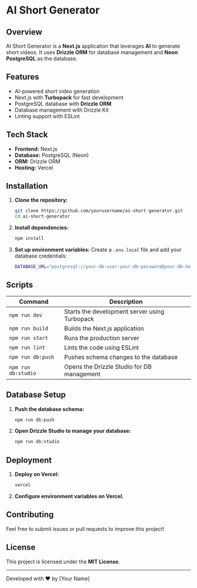 # AI Short Generator

## Overview
AI Short Generator is a **Next.js** application that leverages **AI** to generate short videos. It uses **Drizzle ORM** for database management and **Neon PostgreSQL** as the database.

## Features
- AI-powered short video generation
- Next.js with **Turbopack** for fast development
- PostgreSQL database with **Drizzle ORM**
- Database management with Drizzle Kit
- Linting support with ESLint

## Tech Stack
- **Frontend:** Next.js
- **Database:** PostgreSQL (Neon)
- **ORM:** Drizzle ORM
- **Hosting:** Vercel

## Installation
1. **Clone the repository:**
   ```sh
   git clone https://github.com/yourusername/ai-short-generator.git
   cd ai-short-generator
   ```
2. **Install dependencies:**
   ```sh
   npm install
   ```
3. **Set up environment variables:**
   Create a `.env.local` file and add your database credentials:
   ```sh
   DATABASE_URL="postgresql://your-db-user:your-db-password@your-db-host/your-db-name?sslmode=require"
   ```

## Scripts
| Command        | Description                                      |
|---------------|--------------------------------------------------|
| `npm run dev` | Starts the development server using Turbopack   |
| `npm run build` | Builds the Next.js application               |
| `npm run start` | Runs the production server                   |
| `npm run lint` | Lints the code using ESLint                   |
| `npm run db:push` | Pushes schema changes to the database       |
| `npm run db:studio` | Opens the Drizzle Studio for DB management |

## Database Setup
1. **Push the database schema:**
   ```sh
   npm run db:push
   ```
2. **Open Drizzle Studio to manage your database:**
   ```sh
   npm run db:studio
   ```

## Deployment
1. **Deploy on Vercel:**
   ```sh
   vercel
   ```
2. **Configure environment variables on Vercel.**

## Contributing
Feel free to submit issues or pull requests to improve this project!

## License
This project is licensed under the **MIT License**.

---

Developed with ❤️ by [Your Name]

